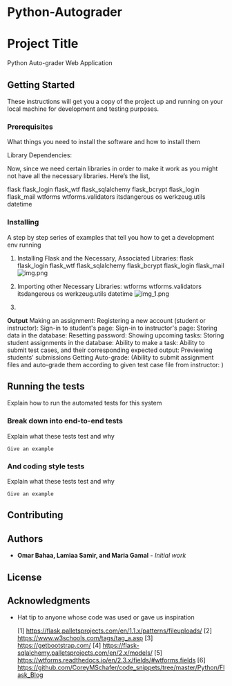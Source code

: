 # Python-Autograder
# Project Title

Python Auto-grader Web Application

## Getting Started

These instructions will get you a copy of the project up and running on your local machine for development and testing purposes. 

### Prerequisites

What things you need to install the software and how to install them

Library Dependencies:

Now, since we need certain libraries in order to make it work as you might not have all the necessary libraries.
Here’s the list,

flask
flask_login
flask_wtf
flask_sqlalchemy
flask_bcrypt
flask_login
flask_mail
wtforms
wtforms.validators
itsdangerous
os
werkzeug.utils
datetime

### Installing

A step by step series of examples that tell you how to get a development env running

1. Installing Flask and the Necessary, Associated Libraries:
flask
flask_login
flask_wtf
flask_sqlalchemy
flask_bcrypt
flask_login
flask_mail
   ![img.png](img.png)
   
2. Importing other Necessary Libraries:
wtforms
wtforms.validators
itsdangerous
os
werkzeug.utils
datetime
![img_1.png](img_1.png)
   
3. 

**Output**
Making an assignment:
Registering a new account (student or instructor):
Sign-in to student's page:
Sign-in to instructor's page:
Storing data in the database:
Resetting password:
Showing upcoming tasks:
Storing student assignments in the database:
Ability to make a task:
Ability to submit test cases, and their corresponding expected output:
Previewing students' submissions
Getting Auto-grade: (Ability to submit assignment files and auto-grade them according to given test case file from instructor:
)

## Running the tests

Explain how to run the automated tests for this system

### Break down into end-to-end tests

Explain what these tests test and why

```
Give an example
```

### And coding style tests

Explain what these tests test and why

```
Give an example
```


## Contributing



## Authors

* **Omar Bahaa, Lamiaa Samir, and Maria Gamal** - *Initial work*
## License


## Acknowledgments

* Hat tip to anyone whose code was used or gave us inspiration
  
  [1] https://flask.palletsprojects.com/en/1.1.x/patterns/fileuploads/ 
  [2] https://www.w3schools.com/tags/tag_a.asp 
  [3] https://getbootstrap.com/ 
  [4] https://flask-sqlalchemy.palletsprojects.com/en/2.x/models/ 
  [5] https://wtforms.readthedocs.io/en/2.3.x/fields/#wtforms.fields 
  [6] https://github.com/CoreyMSchafer/code_snippets/tree/master/Python/Flask_Blog
